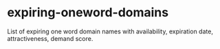 # expiring-oneword-domains
List of expiring one word domain names with availability, expiration date, attractiveness, demand score.
